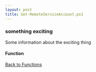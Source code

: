 ```yaml
---
layout: post
title: Get-RemoteServiceAccount.ps1
---
```


### something exciting

Some information about the exciting thing

#### Function

<script async src="https://gist-it.appspot.com/github.com/BanterBoy/scripts-blog/blob/master/PowerShell/functions/activeDirectory/Get-RemoteServiceAccount.ps1" crossorigin="anonymous"></script>

<a href="/menu/_pages/functions.html">Back to Functions</a>

